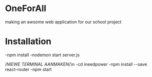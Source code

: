 # OneForAll
making an awsome web application for our school project

# Installation
-npm install
-nodemon start server.js

/*NIEWE TERMINAL AANMAKEN*/\n
-cd ineedpower
-npm install  --save react-router
-npm start
